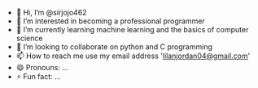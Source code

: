 - 👋 Hi, I’m @sirjojo462
- 👀 I’m interested in becoming a professional programmer
- 🌱 I’m currently learning machine learning and the  basics  of computer science
- 💞️ I’m looking to collaborate on python and C programming
- 📫 How to reach me use my email address 'lilanjordan04@gmail.com'
- 😄 Pronouns: ...
- ⚡ Fun fact: ...

<!---
sirjojo462/sirjojo462 is a ✨ special ✨ repository because its `README.md` (this file) appears on your GitHub profile.
You can click the Preview link to take a look at your changes.
--->
